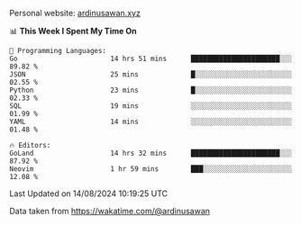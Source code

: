 Personal website: [ardinusawan.xyz](https://ardinusawan.xyz)

<!--START_SECTION:waka-->
📊 **This Week I Spent My Time On** 

```text
💬 Programming Languages: 
Go                       14 hrs 51 mins      ██████████████████████░░░   89.82 % 
JSON                     25 mins             █░░░░░░░░░░░░░░░░░░░░░░░░   02.55 % 
Python                   23 mins             █░░░░░░░░░░░░░░░░░░░░░░░░   02.33 % 
SQL                      19 mins             ░░░░░░░░░░░░░░░░░░░░░░░░░   01.99 % 
YAML                     14 mins             ░░░░░░░░░░░░░░░░░░░░░░░░░   01.48 % 

🔥 Editors: 
GoLand                   14 hrs 32 mins      ██████████████████████░░░   87.92 % 
Neovim                   1 hr 59 mins        ███░░░░░░░░░░░░░░░░░░░░░░   12.08 % 
```


 Last Updated on 14/08/2024 10:19:25 UTC
<!--END_SECTION:waka-->
Data taken from https://wakatime.com/@ardinusawan
